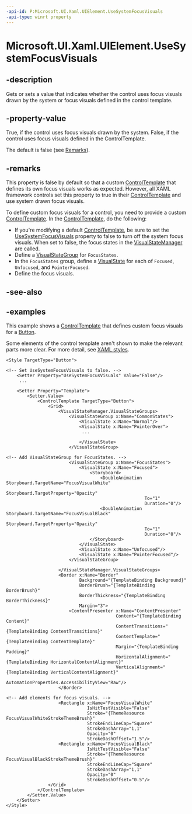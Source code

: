 ```yaml
---
-api-id: P:Microsoft.UI.Xaml.UIElement.UseSystemFocusVisuals
-api-type: winrt property
---
```


# Microsoft.UI.Xaml.UIElement.UseSystemFocusVisuals

<!--
public bool UseSystemFocusVisuals { get; set; }
-->

## -description

Gets or sets a value that indicates whether the control uses focus visuals drawn by the system or focus visuals defined in the control template.

## -property-value

True, if the control uses focus visuals drawn by the system. False, if the control uses focus visuals defined in the ControlTemplate. 

The default is false (see [Remarks](#-remarks)).

## -remarks

This property is false by default so that a custom [ControlTemplate](../microsoft.ui.xaml.controls/controltemplate.md) that defines its own focus visuals works as expected. However, all XAML framework controls set this property to true in their [ControlTemplate](../microsoft.ui.xaml.controls/controltemplate.md) and use system drawn focus visuals.

To define custom focus visuals for a control, you need to provide a custom [ControlTemplate](../microsoft.ui.xaml.controls/controltemplate.md). In the [ControlTemplate](../microsoft.ui.xaml.controls/controltemplate.md), do the following:

- If you're modifying a default [ControlTemplate](../microsoft.ui.xaml.controls/controltemplate.md), be sure to set the [UseSystemFocusVisuals](uielement_usesystemfocusvisuals.md) property to false to turn off the system focus visuals. When set to false, the focus states in the [VisualStateManager](visualstatemanager.md) are called.
- Define a [VisualStateGroup](visualstategroup.md) for `FocusStates`.
- In the `FocusStates` group, define a [VisualState](visualstate.md) for each of `Focused`, `Unfocused`, and `PointerFocused`.
- Define the focus visuals.

## -see-also

## -examples

This example shows a [ControlTemplate](../microsoft.ui.xaml.controls/controltemplate.md) that defines custom focus visuals for a [Button](../microsoft.ui.xaml.controls/button.md).

Some elements of the control template aren't shown to make the relevant parts more clear. For more detail, see [XAML styles](/windows/apps/design/style/xaml-styles).

```xaml
<Style TargetType="Button">

<!-- Set UseSystemFocusVisuals to false. -->
    <Setter Property="UseSystemFocusVisuals" Value="False"/> 
     ...

    <Setter Property="Template">
        <Setter.Value>
            <ControlTemplate TargetType="Button">
                <Grid>
                    <VisualStateManager.VisualStateGroups>
                        <VisualStateGroup x:Name="CommonStates">
                            <VisualState x:Name="Normal"/>
                            <VisualState x:Name="PointerOver">
                             ...

                            </VisualState>
                        </VisualStateGroup>

<!-- Add VisualStateGroup for FocusStates. -->
                        <VisualStateGroup x:Name="FocusStates">
                            <VisualState x:Name="Focused">
                                <Storyboard>
                                    <DoubleAnimation Storyboard.TargetName="FocusVisualWhite"
                                                     Storyboard.TargetProperty="Opacity"
                                                     To="1"
                                                     Duration="0"/>
                                    <DoubleAnimation Storyboard.TargetName="FocusVisualBlack"
                                                     Storyboard.TargetProperty="Opacity"
                                                     To="1"
                                                     Duration="0"/>
                                </Storyboard>
                            </VisualState>
                            <VisualState x:Name="Unfocused"/>
                            <VisualState x:Name="PointerFocused"/>
                        </VisualStateGroup>

                    </VisualStateManager.VisualStateGroups>
                    <Border x:Name="Border"
                            Background="{TemplateBinding Background}"
                            BorderBrush="{TemplateBinding BorderBrush}"
                            BorderThickness="{TemplateBinding BorderThickness}"
                            Margin="3">
                        <ContentPresenter x:Name="ContentPresenter"
                                          Content="{TemplateBinding Content}"
                                          ContentTransitions="{TemplateBinding ContentTransitions}"
                                          ContentTemplate="{TemplateBinding ContentTemplate}"
                                          Margin="{TemplateBinding Padding}"
                                          HorizontalAlignment="{TemplateBinding HorizontalContentAlignment}"
                                          VerticalAlignment="{TemplateBinding VerticalContentAlignment}" 
                                          AutomationProperties.AccessibilityView="Raw"/>
                    </Border>

<!-- Add elements for focus visuals. -->
                    <Rectangle x:Name="FocusVisualWhite"
                               IsHitTestVisible="False"
                               Stroke="{ThemeResource FocusVisualWhiteStrokeThemeBrush}"
                               StrokeEndLineCap="Square"
                               StrokeDashArray="1,1"
                               Opacity="0"
                               StrokeDashOffset="1.5"/>
                    <Rectangle x:Name="FocusVisualBlack"
                               IsHitTestVisible="False"
                               Stroke="{ThemeResource FocusVisualBlackStrokeThemeBrush}"
                               StrokeEndLineCap="Square"
                               StrokeDashArray="1,1"
                               Opacity="0"
                               StrokeDashOffset="0.5"/>
                </Grid>
            </ControlTemplate>
        </Setter.Value>
    </Setter>
</Style>
```
